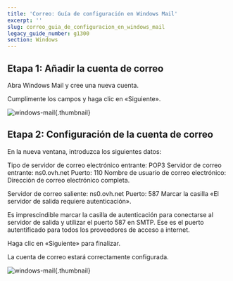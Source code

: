 ```yaml
---
title: 'Correo: Guía de configuración en Windows Mail'
excerpt: ''
slug: correo_guia_de_configuracion_en_windows_mail
legacy_guide_number: g1300
section: Windows
---
```



## Etapa 1: Añadir la cuenta de correo
Abra Windows Mail y cree una nueva cuenta.

Cumplimente los campos y haga clic en «Siguiente».

![windows-mail](images/img_1268.jpg){.thumbnail}


## Etapa 2: Configuración de la cuenta de correo
En la nueva ventana, introduzca los siguientes datos:

Tipo de servidor de correo electrónico entrante: POP3
Servidor de correo entrante: ns0.ovh.net
Puerto: 110
Nombre de usuario de correo electrónico: Dirección de correo electrónico completa.

Servidor de correo saliente: ns0.ovh.net
Puerto: 587
Marcar la casilla «El servidor de salida requiere autenticación».

Es imprescindible marcar la casilla de autenticación para conectarse al servidor de salida y utilizar el puerto 587 en SMTP. Ese es el puerto autentificado para todos los proveedores de acceso a internet.

Haga clic en «Siguiente» para finalizar.

La cuenta de correo estará correctamente configurada.

![windows-mail](images/img_1269.jpg){.thumbnail}


